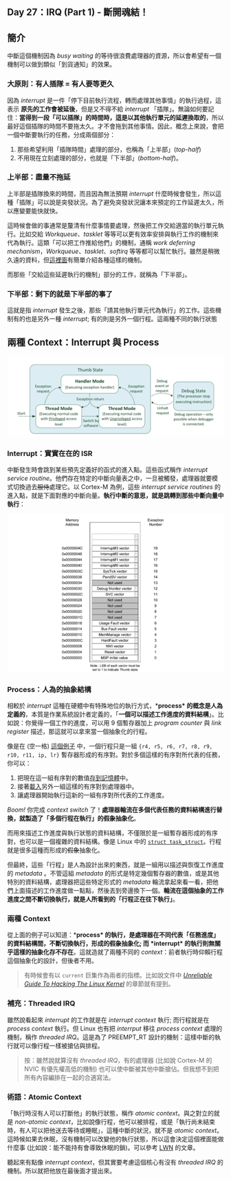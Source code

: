 ## Day 27：IRQ (Part 1) - 斷開魂結！



## 簡介

中斷這個機制因為 *busy waiting* 的等待很浪費處理器的資源，所以會希望有一個機制可以做到類似「到貨通知」的效果。

### 大原則：有人插隊 = 有人要等更久

因為 *interrupt* 是一件「停下目前執行流程，轉而處理其他事情」的執行過程，這表示 **原先的工作會被延後**，但是又不得不給 *interrupt* 「插隊」。無論如何要記住：**當得到一段「可以插隊」的時間時，這是以其他執行單元的延遲換取的**，所以最好這個插隊的時間不要拖太久。才不會拖到其他事情。因此，概念上來說，會把一個中斷要執行的任務，分成兩個部分：

1. 那些希望利用「插隊時間」處理的部分，也稱為「上半部」(*top-half*)
2. 不用現在立刻處理的部分，也就是「下半部」(*bottom-half*)。

### 上半部：盡量不拖延

上半部是插隊換來的時間，而且因為無法預期 *interrupt* 什麼時候會發生，所以這種「插隊」可以說是突發狀況。為了避免突發狀況讓本來預定的工作延遲太久，所以應變要能快就快。

這時候會做的事通常是釐清有什麼事情要處理，然後把工作交給適當的執行單元執行。比如交給 *Workqueue*、*tasklet* 等等可以更有效率安排與執行工作的機制來代為執行。這類「可以把工作推給他們」的機制，通稱 *work deferring mechanism*，*Workqueue*、*tasklet*、*softirq* 等等都可以幫忙執行。雖然是稍微久遠的資料，但[這裡面](https://linux-kernel-labs.github.io/refs/heads/master/labs/deferred_work.html)有簡單介紹各種這樣的機制。

而那些「交給這些延遲執行的機制」部分的工作，就稱為「下半部」。

### 下半部：剩下的就是下半部的事了

這就是指 *interrupt* 發生之後，那些「請其他執行單元代為執行」的工作。這些機制有的也是另外一種 *interrupt*; 有的則是另外一個行程。這兩種不同的執行狀態

## 兩種 Context：Interrupt 與 Process

![img](images/wtS5oqo.png)

### Interrupt：實實在在的 ISR

中斷發生時會跳到某些預先定義好的函式的進入點。這些函式稱作 *interrupt service routine*。他們存在特定的中斷向量表之中，一旦被觸發，處理器就要模式切換過去~~服侍~~處理它。以 Cortex-M 為例，這些 *interrupt service routines* 的進入點，就是下面對應的中斷向量。**執行中斷的意思，就是跳轉到那些中斷向量中執行**：

![img](images/I27M2lG.png)

### Process：人為的抽象結構

相較於 *interrupt* 這種在硬體中有特殊地位的執行方式，***process\* 的概念是人為定義的**，本質是作業系統設計者定義的，「**一個可以描述工作進度的資料結構**」。比如說：你覺得一個工作的進度，可以用 9 個暫存器加上 *program counter* 與 *link register* 描述，那這就可以拿來當一個抽象化的行程。

像是在 (空一格) [這個例子](https://github.com/jserv/mini-arm-os/blob/master/02-ContextSwitch-1/context_switch.S) 中，一個行程只是一組 `{r4, r5, r6, r7, r8, r9, r10, r11, ip, lr}` 暫存器形成的有序對。對於多個這樣的有序對所代表的任務，你可以：

1. 把現在這一組有序對的數值[存到記憶體](https://github.com/jserv/mini-arm-os/blob/master/02-ContextSwitch-1/context_switch.S#L8)中。
2. 接著[載入](https://github.com/jserv/mini-arm-os/blob/master/02-ContextSwitch-1/context_switch.S#L16)另外一組這樣的有序對到處理器中。
3. 讓處理器開始執行這新的一組有序對所代表的工作進度。

*Boom!* 你完成 *context switch* 了！**處理器輪流在多個代表任務的資料結構進行替換，就製造了「多個行程在執行」的~~假象~~抽象化**。

而用來描述工作進度與執行狀態的資料結構，不僅限於是一組暫存器形成的有序對，也可以是一個複雜的資料結構。像是 Linux 中的 [`struct task_struct`](https://elixir.bootlin.com/linux/latest/source/include/linux/sched.h#L631)。行程就是很多這種而形成的~~假象~~抽象化。

但最終，這些「行程」是人為設計出來的東西，就是一組用以描述與恢復工作進度的 *metadata* 。不管這組 *metadata* 的形式是特定幾個暫存器的數值，或是其他特別的資料結構，處理器把這些特定形式的 *metadata* 輪流拿起來看一看，把他們上面描述的工作進度做一點點，然後丟到旁邊換下一個。**輪流在這個抽象的工作進度之間不斷切換執行，就是人所看到的「行程正在往下執行」**。

### 兩種 Context

從上面的例子可以知道：***process\* 的執行，是處理器在不同代表「任務進度」的資料結構間，不斷切換執行，形成的~~假象~~抽象化; 而 \*interrupt\* 的執行則無關乎這樣的抽象化存不存在**。這就造就了兩種不同的 *context*：前者執行時仰賴行程這個抽象化的設計，但後者不用。

> 有時候會有以 `current` 巨集作為兩者的指標。比如說文件中 [*Unreliable Guide To Hacking The Linux Kernel*](https://www.kernel.org/doc/html/v4.14/kernel-hacking/hacking.html#user-context) 的章節就有提到。

### 補充：Threaded IRQ

雖然說看起來 *interrupt* 的工作就是在 *interrupt context* 執行; 而行程就是在 *process context* 執行。但 Linux 也有把 *interrput* 移往 *process context* 處理的機制，稱作 *threaded IRQ*。這是為了 PREEMPT_RT 設計的機制：這樣中斷的執行就可以像行程一樣被搶佔與排程。

> 按：雖然說就算沒有 *threaded IRQ*，有的處理器 (比如說 Cortex-M 的 NVIC 有優先權高低的機制) 也可以使中斷被其他中斷搶佔。但我想不到把所有內容編排在一起的合適寫法。

### 術語：Atomic Context

「執行時沒有人可以打斷他」的執行狀態，稱作 *atomic context*。與之對立的就是 *non-atomic context*，比如說像行程，他可以被排程，或是「執行尚未結束時，有人可以把他送去等待或睡眠」，這種中斷的狀況，就不是 *atomic context*。這時候如果去休眠，沒有機制可以改變他的執行狀態，所以這會決定這個裡面能做什麼事 (比如說：能不能持有會導致休眠的鎖)。可以參考 [LWN](https://lwn.net/Articles/274695/) 的文章。

聽起來有點像 *interrupt context*，但其實要考慮這個核心有沒有 *threaded IRQ* 的機制。所以就把他放在最後面才提出來。